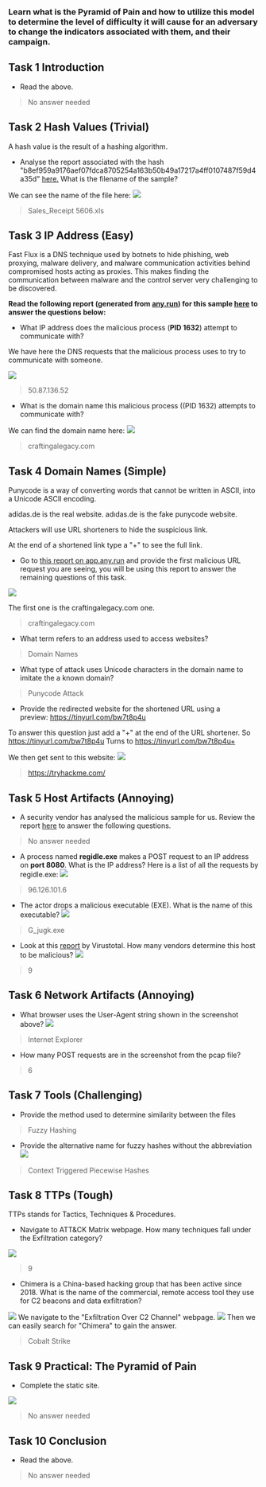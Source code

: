 ### Learn what is the Pyramid of Pain and how to utilize this model to determine the level of difficulty it will cause for an adversary to change the indicators associated with them, and their campaign.

## Task 1 Introduction

- Read the above.
> No answer needed

## Task 2 Hash Values (Trivial)

A hash value is the result of a hashing algorithm.

- Analyse the report associated with the hash "b8ef959a9176aef07fdca8705254a163b50b49a17217a4ff0107487f59d4a35d" [here.](https://assets.tryhackme.com/additional/pyramidofpain/t3-virustotal.pdf) What is the filename of the sample?

We can see the name of the file here:
![](Attachments/filename.png)

> Sales_Receipt 5606.xls

## Task 3 IP Address (Easy)

Fast Flux is a DNS technique used by botnets to hide phishing, web proxying, malware delivery, and malware communication activities behind compromised hosts acting as proxies.
This makes finding the communication between malware and the control server very challenging to be discovered.

**Read the following report (generated from [any.run](https://any.run)) for this sample [here](https://assets.tryhackme.com/additional/pyramidofpain/task3-anyrun.pdf) to answer the questions below:**


- What IP address does the malicious process (**PID 1632**) attempt to communicate with?

We have here the DNS requests that the malicious process uses to try to communicate with someone.

![](Attachments/DNS%20requests.png)

> 50.87.136.52

- What is the domain name this malicious process ((PID 1632) attempts to communicate with?

We can find the domain name here:
![](Attachments/legacy.png)

> craftingalegacy.com

## Task 4 Domain Names (Simple)

Punycode is a way of converting words that cannot be written in ASCII, into a Unicode ASCII encoding.

adidas.de is the real website.
adıdas.de is the fake punycode website.

Attackers will use URL shorteners to hide the suspicious link.

At the end of a shortened link type a "+" to see the full link.

- Go to [this report on app.any.run](https://app.any.run/tasks/a66178de-7596-4a05-945d-704dbf6b3b90) and provide the first malicious URL request you are seeing, you will be using this report to answer the remaining questions of this task.

![](Attachments/list%20of%20ips.png)

The first one is the craftingalegacy.com one.

> craftingalegacy.com

- What term refers to an address used to access websites?
> Domain Names

- What type of attack uses Unicode characters in the domain name to imitate the a known domain?
> Punycode Attack

- Provide the redirected website for the shortened URL using a preview: https://tinyurl.com/bw7t8p4u

To answer this question just add a "+" at the end of the URL shortener.
So https://tinyurl.com/bw7t8p4u
Turns to https://tinyurl.com/bw7t8p4u+ 

We then get sent to this website:
![](Attachments/tinyurl.png)

> https://tryhackme.com/

## Task 5 Host Artifacts (Annoying)

- A security vendor has analysed the malicious sample for us. Review the report [here](https://assets.tryhackme.com/additional/pyramidofpain/task5-report.pdf) to answer the following questions.
> No answer needed

- A process named **regidle.exe** makes a POST request to an IP address on **port 8080**. What is the IP address?
Here is a list of all the requests by regidle.exe:
![](Attachments/networkactivity.png)

> 96.126.101.6

- The actor drops a malicious executable (EXE). What is the name of this executable?
![](Attachments/dropped%20exe.png)

> G_jugk.exe

- Look at this [report](https://assets.tryhackme.com/additional/pyramidofpain/vtotal2.png) by Virustotal. How many vendors determine this host to be malicious?
![](Attachments/vendors.png)

> 9

## Task 6 Network Artifacts (Annoying)

- What browser uses the User-Agent string shown in the screenshot above?
![](Attachments/browser.png)
> Internet Explorer

- How many POST requests are in the screenshot from the pcap file?
> 6

## Task 7 Tools (Challenging)

- Provide the method used to determine similarity between the files
> Fuzzy Hashing

- Provide the alternative name for fuzzy hashes without the abbreviation
![](Attachments/Pyramid%20Of%20Pain.png)
> Context Triggered Piecewise Hashes

## Task 8 TTPs (Tough)

TTPs stands for Tactics, Techniques & Procedures.

- Navigate to ATT&CK Matrix webpage. How many techniques fall under the Exfiltration category?

![](Attachments/ATTCK.png)

> 9

- Chimera is a China-based hacking group that has been active since 2018. What is the name of the commercial, remote access tool they use for C2 beacons and data exfiltration?

![](Attachments/overc2.png)
We navigate to the "Exfiltration Over C2 Channel" webpage.
![](Attachments/chimera.png)
Then we can easily search for "Chimera" to gain the answer.

> Cobalt Strike

## Task 9 Practical: The Pyramid of Pain

- Complete the static site.

![](Attachments/pyramid.png)


> No answer needed


## Task 10 Conclusion

- Read the above.
> No answer needed

